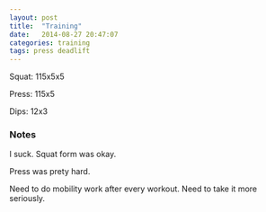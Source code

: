 ```yaml
---
layout: post
title:  "Training"
date:   2014-08-27 20:47:07
categories: training
tags: press deadlift
---
```


Squat:          115x5x5

Press:          115x5

Dips:           12x3

### Notes

I suck. Squat form was okay.

Press was prety hard.

Need to do mobility work after every workout. Need to take it more seriously.
